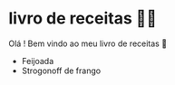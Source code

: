 # livro de receitas :man_cook:

Olá ! Bem vindo ao meu livro de receitas :wave:

- Feijoada
- Strogonoff de frango
